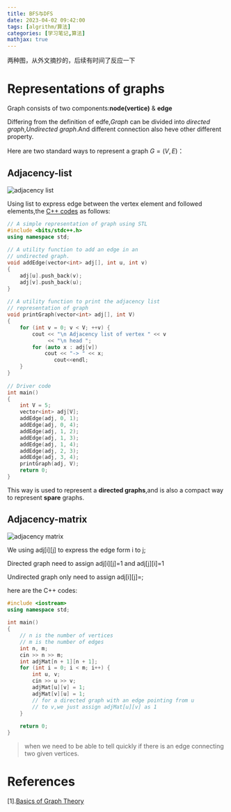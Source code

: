 ```yaml
---
title: BFS与DFS
date: 2023-04-02 09:42:00
tags: [algrithm/算法]
categories: [学习笔记,算法]
mathjax: true
---
```

两种图，从外文摘抄的，后续有时间了反应一下

<!-- more -->



# Representations of graphs

Graph consists of two components:**node(vertice)** & **edge**

Differing from the definition of edfe,*Graph* can be divided into *directed graph*,*Undirected graph*.And different connection also heve other different property.

Here are two standard ways to represent a graph $G=(V,E)$：

## Adjacency-list 

![adjacency list](https://user-images.githubusercontent.com/111374823/230520438-5515ddf5-fb70-4781-82d6-82178b5298d7.png)

Using list to express edge between the vertex element and followed elements,the [C++ codes](https://www.geeksforgeeks.org/graph-and-its-representations/?ref=lbp) as follows:

```c++
// A simple representation of graph using STL
#include <bits/stdc++.h>
using namespace std;
 
// A utility function to add an edge in an
// undirected graph.
void addEdge(vector<int> adj[], int u, int v)
{
    adj[u].push_back(v);
    adj[v].push_back(u);
}
 
// A utility function to print the adjacency list
// representation of graph
void printGraph(vector<int> adj[], int V)
{
    for (int v = 0; v < V; ++v) {
        cout << "\n Adjacency list of vertex " << v
             << "\n head ";
        for (auto x : adj[v])
            cout << "-> " << x;
               cout<<endl;
    }
}
 
// Driver code
int main()
{
    int V = 5;
    vector<int> adj[V];
    addEdge(adj, 0, 1);
    addEdge(adj, 0, 4);
    addEdge(adj, 1, 2);
    addEdge(adj, 1, 3);
    addEdge(adj, 1, 4);
    addEdge(adj, 2, 3);
    addEdge(adj, 3, 4);
    printGraph(adj, V);
    return 0;
}
```

This way is used to represent a **directed graphs**,and is also a compact way to represent **spare** graphs.

## Adjacency-matrix 

![adjacency matrix](https://user-images.githubusercontent.com/111374823/230520450-4cb0d854-6bff-41cd-8f5b-f1a0ee2d42be.png)

We using adj[i][j] to express the edge form i to j;

Directed graph need to assign adj[i][j]=1 and adj[j][i]=1

Undirected graph only need to assign  adj[i][j]=;

here are the C++ codes:

```c++
#include <iostream>
using namespace std;
 
int main()
{
    // n is the number of vertices
    // m is the number of edges
    int n, m;
    cin >> n >> m;
    int adjMat[n + 1][n + 1];
    for (int i = 0; i < m; i++) {
        int u, v;
        cin >> u >> v;
        adjMat[u][v] = 1;
        adjMat[v][u] = 1;
        // for a directed graph with an edge pointing from u
        // to v,we just assign adjMat[u][v] as 1
    }
 
    return 0;
}
```

>when we need to be able to tell quickly if there is an edge connecting two given vertices.


# References

[1].[Basics of Graph Theory](https://www.geeksforgeeks.org/graph-and-its-representations/?ref=lbp)